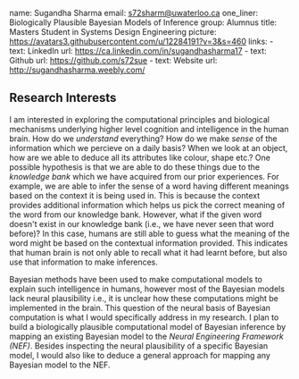 name: Sugandha Sharma
email: s72sharm@uwaterloo.ca
one_liner: Biologically Plausible Bayesian Models of Inference
group: Alumnus
title: Masters Student in Systems Design Engineering
picture: https://avatars3.githubusercontent.com/u/12284191?v=3&s=460
links:
    - text: LinkedIn 
      url: https://ca.linkedin.com/in/sugandhasharma17
    - text: Github
      url: https://github.com/s72sue
    - text: Website
      url: http://sugandhasharma.weebly.com/

## Research Interests

I am interested in exploring the computational principles and biological mechanisms underlying higher level cognition and intelligence in the human brain. How do we *understand* everything? How do we make *sense* of the information which we percieve on a daily basis? When we look at an object, how are we able to deduce all its attributes like colour, shape etc.? One possible hypothesis is that we are able to do these things due to the *knowledge bank* which we have acquired from our prior experiences. For example, we are able to infer the sense of a word having different meanings based on the context it is being used in. This is because the context provides additional information which helps us pick the correct meaning of the word from our knowledge bank. However, what if the given word doesn't exist in our knowledge bank (i.e., we have never seen that word before)? In this case, humans are still able to guess what the meaning of the word might be based on the contextual information provided. This indicates that human brain is not only able to recall what it had learnt before, but also use that information to make inferences. 

Bayesian methods have been used to make computational models to explain such intelligence in humans, however most of the Bayesian models lack neural plausibility i.e., it is unclear how these computations might be implemented in the brain. This question of the neural basis of Bayesian computation is what I would specifically address in my research. I plan to build a biologically plausible computational model of Bayesian inference by mapping an existing Bayesian model to the *Neural Engineering Framework (NEF)*. Besides inspecting the neural plausibility of a specific Bayesian model, I would also like to deduce a general approach for mapping any Bayesian model to the NEF.
